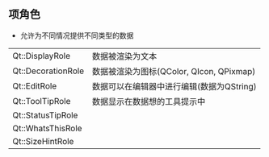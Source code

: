 
## 项角色

- 允许为不同情况提供不同类型的数据

|||
|--|--|
|Qt::DisplayRole|数据被渲染为文本|
|Qt::DecorationRole|数据被渲染为图标(QColor, QIcon, QPixmap)|
|Qt::EditRole|数据可以在编辑器中进行编辑(数据为QString)|
|Qt::ToolTipRole|数据显示在数据想的工具提示中|
|Qt::StatusTipRole||
|Qt::WhatsThisRole||
|Qt::SizeHintRole||
